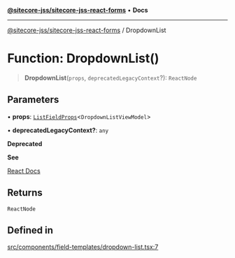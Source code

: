 [**@sitecore-jss/sitecore-jss-react-forms**](../README.md) • **Docs**

***

[@sitecore-jss/sitecore-jss-react-forms](../README.md) / DropdownList

# Function: DropdownList()

> **DropdownList**(`props`, `deprecatedLegacyContext`?): `ReactNode`

## Parameters

• **props**: [`ListFieldProps`](../type-aliases/ListFieldProps.md)\<`DropdownListViewModel`\>

• **deprecatedLegacyContext?**: `any`

**Deprecated**

**See**

[React Docs](https://legacy.reactjs.org/docs/legacy-context.html#referencing-context-in-lifecycle-methods)

## Returns

`ReactNode`

## Defined in

[src/components/field-templates/dropdown-list.tsx:7](https://github.com/Sitecore/jss/blob/ff400466a8d16483c667d9a837e1247d6192035e/packages/sitecore-jss-react-forms/src/components/field-templates/dropdown-list.tsx#L7)
